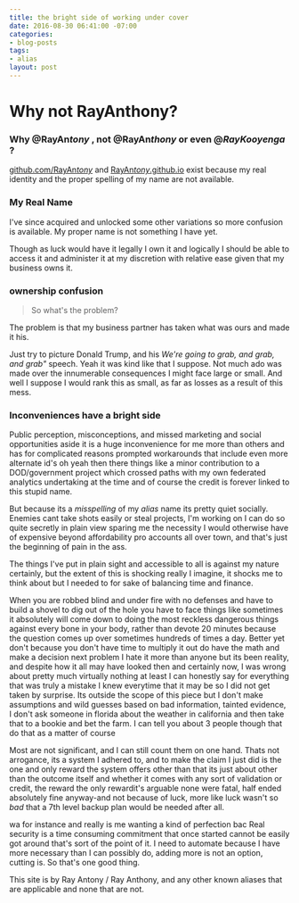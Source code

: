```yaml
---
title: the bright side of working under cover
date: 2016-08-30 06:41:00 -07:00
categories:
- blog-posts
tags:
- alias
layout: post
---
```


Why not RayAnthony?
===

### Why @RayAn*tony* , not @RayAn*thony* or even @*RayKooyenga* ?

[github.com/RayAn*tony*](@rayantony) and [RayAn*tony*.github.io](RayAn*tony*.github.io) exist because my real identity and the proper spelling of my name are not available.  

### My Real Name
I've since acquired and unlocked some other variations so more confusion is available. My proper name is not something I have yet. 

Though as luck would have it legally I own it and logically I should be able to access it and administer it at my discretion with relative ease given that my business owns it. 

### ownership confusion
>So what's the problem?

The problem is that my business partner has taken what was ours and made it his. 

Just try to picture Donald Trump, and his *We're going to grab, and grab, and grab"* speech. Yeah it was kind like that I suppose. Not much ado was made over the innumerable consequences I might face large or small. And well I suppose I would rank this as small, as far as losses as a result of this mess. 

### Inconveniences have a bright side
Public perception, misconceptions, and missed marketing and social opportunities aside it is a huge inconvenience for me more than others and has for complicated reasons prompted workarounds that include even more alternate id's oh yeah then there things like a minor contribution to a DOD/government project which crossed paths with my own federated analytics undertaking at the time and of course the credit is forever linked to this stupid name. 

But because its a *misspelling* of my *alias* name its pretty quiet socially. Enemies cant take shots easily or steal projects, I'm working on I can do so quite secretly in plain view sparing me the necessity I would otherwise have of expensive beyond affordability pro accounts all over town, and that's just the beginning of pain in the ass. 

The things I've put in plain sight and accessible to all is against my nature certainly, but the extent of this is shocking really I imagine, it shocks me to think about but I needed to for sake of balancing time and finance.

When you are robbed blind and under fire with no defenses and have to build a shovel to dig out of the hole you have to face things like sometimes it absolutely will come down to doing the most reckless dangerous things against every bone in your body, rather than devote 20 minutes because the question comes up over sometimes hundreds of times a day. Better yet don't because you don't have time to multiply it out do have the math and make a decision next problem I hate it more than anyone but its been reality, and despite how it all may have looked then and certainly now, I was wrong about pretty much virtually nothing at least I can honestly say for everything that was truly a mistake I knew everytime that it may be so I did not get taken by surprise. Its outside the scope of this piece but I don't make assumptions and wild guesses based on bad information, tainted evidence, I don't ask someone in florida about the weather in california and then take that to a bookie and bet the farm. I can tell you about 3 people though that do that as a matter of course

Most are not significant, and I can still count them on one hand. Thats not arrogance, its a system I adhered to, and to make the claim I just did is the one and only reward the system offers other than that its just about other than the outcome itself and whether it comes with any sort of validation or credit, the reward the only rewardit's arguable none were fatal, half ended absolutely fine anyway-and not because of luck, more like luck wasn't so *bad* that a 7th level backup plan would be needed after all. 

wa for instance  and really is me wanting a kind of perfection bac Real security is a time consuming commitment that once started cannot be easily got around that's sort of the point of it. I need to automate because I have more necessary than I can possibly do, adding more is not an option, cutting is. So that's one good thing.


<p class="message">
  This site is by Ray Antony / Ray Anthony, and any other known aliases that are applicable and none that are not.
</p> 
